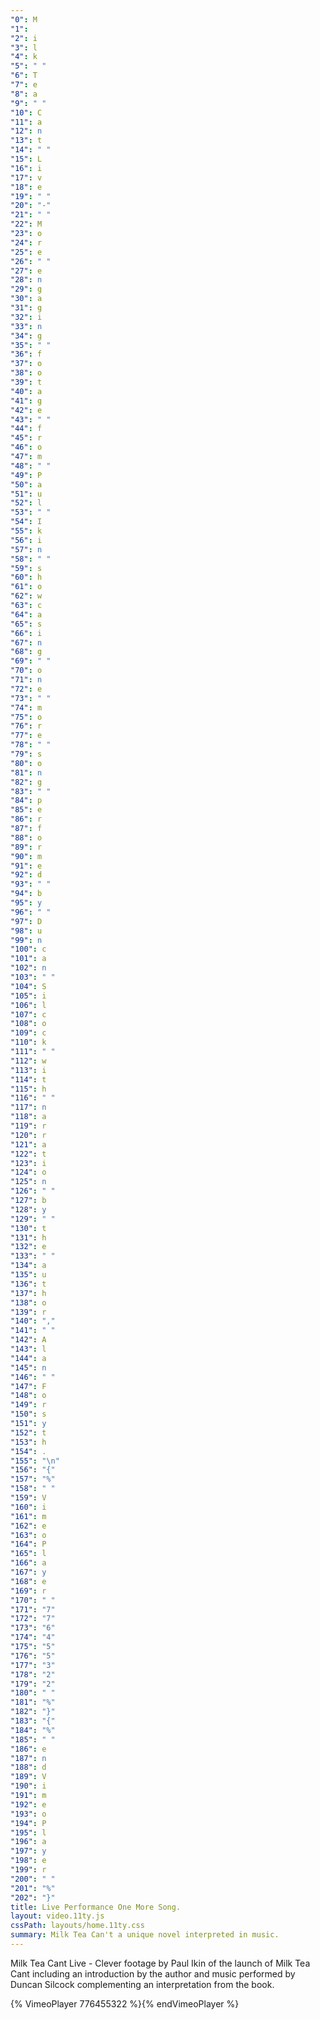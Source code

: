 ```yaml
---
"0": M
"1": ﻿
"2": i
"3": l
"4": k
"5": " "
"6": T
"7": e
"8": a
"9": " "
"10": C
"11": a
"12": n
"13": t
"14": " "
"15": L
"16": i
"17": v
"18": e
"19": " "
"20": "-"
"21": " "
"22": M
"23": o
"24": r
"25": e
"26": " "
"27": e
"28": n
"29": g
"30": a
"31": g
"32": i
"33": n
"34": g
"35": " "
"36": f
"37": o
"38": o
"39": t
"40": a
"41": g
"42": e
"43": " "
"44": f
"45": r
"46": o
"47": m
"48": " "
"49": P
"50": a
"51": u
"52": l
"53": " "
"54": I
"55": k
"56": i
"57": n
"58": " "
"59": s
"60": h
"61": o
"62": w
"63": c
"64": a
"65": s
"66": i
"67": n
"68": g
"69": " "
"70": o
"71": n
"72": e
"73": " "
"74": m
"75": o
"76": r
"77": e
"78": " "
"79": s
"80": o
"81": n
"82": g
"83": " "
"84": p
"85": e
"86": r
"87": f
"88": o
"89": r
"90": m
"91": e
"92": d
"93": " "
"94": b
"95": y
"96": " "
"97": D
"98": u
"99": n
"100": c
"101": a
"102": n
"103": " "
"104": S
"105": i
"106": l
"107": c
"108": o
"109": c
"110": k
"111": " "
"112": w
"113": i
"114": t
"115": h
"116": " "
"117": n
"118": a
"119": r
"120": r
"121": a
"122": t
"123": i
"124": o
"125": n
"126": " "
"127": b
"128": y
"129": " "
"130": t
"131": h
"132": e
"133": " "
"134": a
"135": u
"136": t
"137": h
"138": o
"139": r
"140": ","
"141": " "
"142": A
"143": l
"144": a
"145": n
"146": " "
"147": F
"148": o
"149": r
"150": s
"151": y
"152": t
"153": h
"154": .
"155": "\n"
"156": "{"
"157": "%"
"158": " "
"159": V
"160": i
"161": m
"162": e
"163": o
"164": P
"165": l
"166": a
"167": y
"168": e
"169": r
"170": " "
"171": "7"
"172": "7"
"173": "6"
"174": "4"
"175": "5"
"176": "5"
"177": "3"
"178": "2"
"179": "2"
"180": " "
"181": "%"
"182": "}"
"183": "{"
"184": "%"
"185": " "
"186": e
"187": n
"188": d
"189": V
"190": i
"191": m
"192": e
"193": o
"194": P
"195": l
"196": a
"197": y
"198": e
"199": r
"200": " "
"201": "%"
"202": "}"
title: Live Performance One More Song.
layout: video.11ty.js
cssPath: layouts/home.11ty.css
summary: ﻿Milk Tea Can't a unique novel interpreted in music.
---
```

M﻿ilk Tea Cant Live - Clever footage by Paul Ikin of the launch of Milk Tea Cant including an introduction by the author and music performed by Duncan Silcock complementing an interpretation from the book.

{% VimeoPlayer 776455322 %}{% endVimeoPlayer %}
